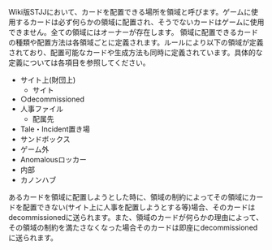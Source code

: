 Wiki版STJJにおいて、カードを配置できる場所を領域と呼びます。ゲームに使用するカードは必ず何らかの領域に配置され、そうでないカードはゲームに使用できません。全ての領域にはオーナーが存在します。
領域に配置できるカードの種類や配置方法は各領域ごとに定義されます。ルールにより以下の領域が定義されており、配置可能なカードや生成方法も同時に定義されています。具体的な定義については各項目を参照してください。
+ サイト上(財団上)
    + サイト
+ ○decommissioned
+ 人事ファイル
    + 配属先
+ Tale・Incident置き場
+ サンドボックス
+ ゲーム外
+ Anomalousロッカー
+ 内部
+ カノンハブ

あるカードを領域に配置しようとした時に、領域の制約によってその領域にカードを配置できない(サイト上に人事を配置しようとする等)場合、そのカードはdecommissionedに送られます。また、領域のカードが何らかの理由によって、その領域の制約を満たさなくなった場合そのカードは即座にdecommissionedに送られます。
